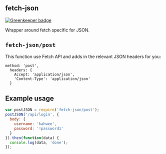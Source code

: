 ## fetch-json

[![Greenkeeper badge](https://badges.greenkeeper.io/kahwee/fetch-json.svg)](https://greenkeeper.io/)

Wrapper around fetch specific for JSON.

## `fetch-json/post`

This function use Fetch API and adds in the relevant JSON headers for you:

```  
method: 'post',
  headers: {
    Accept: 'application/json',
    'Content-Type': 'application/json'
  }
```

## Example usage

```js
var postJSON = require('fetch-json/post');
postJSON('/api/login', {
  body: {
    username: 'kahwee',
    password: '!password1'
  }
}).then(function(data) {
  console.log(data, 'done');
});
```

